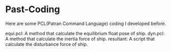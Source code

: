 # Past-Coding
Here are some PCL(Patran Command Language) coding I developed before. 

equi.pcl: A method that calculate the equilibrium float pose of ship.
dyn.pcl: A method that calculate the inertia force of ship.
resultant: A script that calculate the disturbance force of ship.
